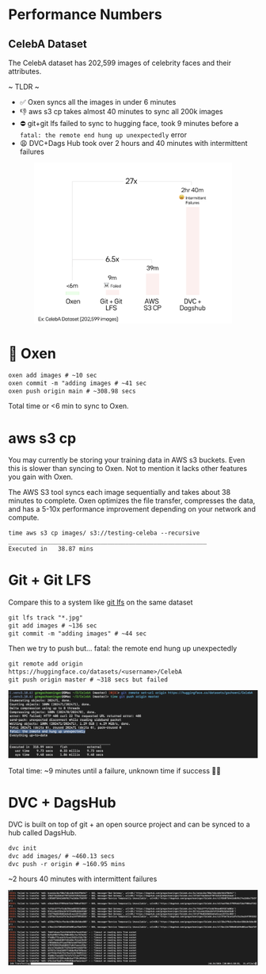 # Performance Numbers

## CelebA Dataset

The CelebA dataset has 202,599 images of celebrity faces and their attributes. 

~ TLDR ~

* ✅ Oxen syncs all the images in under 6 minutes
* 👎 aws s3 cp takes almost 40 minutes to sync all 200k images
* ⛔️ git+git lfs failed to sync to hugging face, took 9 minutes before a `fatal: the remote end hung up unexpectedly` error
* 😩 DVC+Dags Hub took over 2 hours and 40 minutes with intermittent failures

<p align="center">
    <img src="images/PerformanceNumbers.png" alt="oxen performance metrics" width="400" />
</p>

# 🐂 Oxen

```
oxen add images # ~10 sec
oxen commit -m "adding images # ~41 sec
oxen push origin main # ~308.98 secs
```

Total time or <6 min to sync to Oxen.

# aws s3 cp

You may currently be storing your training data in AWS s3 buckets. Even this is slower than syncing to Oxen. Not to mention it lacks other features you gain with Oxen.

The AWS S3 tool syncs each image sequentially and takes about 38 minutes to complete. Oxen optimizes the file transfer, compresses the data, and has a 5-10x performance improvement depending on your network and compute.

```
time aws s3 cp images/ s3://testing-celeba --recursive
________________________________________________________
Executed in   38.87 mins
```

# Git + Git LFS

Compare this to a system like [git lfs](https://git-lfs.github.com/) on the same dataset

```
git lfs track "*.jpg"
git add images # ~136 sec
git commit -m "adding images" # ~44 sec
```

Then we try to push but... fatal: the remote end hung up unexpectedly

```
git remote add origin https://huggingface.co/datasets/<username>/CelebA
git push origin master # ~318 secs but failed
```

![git lfs push fail](images/GitLFS_HuggingFace_Fail.png)

Total time: ~9 minutes until a failure, unknown time if success 🤷‍♂️


# DVC + DagsHub

DVC is built on top of git + an open source project and can be synced to a hub called DagsHub.

```
dvc init
dvc add images/ # ~460.13 secs
dvc push -r origin # ~160.95 mins
```

~2 hours 40 minutes with intermittent failures

![dvc push fail](images/DVC_Dagshub_Fail.png)


